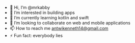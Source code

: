 - 👋 Hi, I’m @mrkabby
- 👀 I’m interested in building apps
- 🌱 I’m currently learning kotlin and swift
- 💞️ I’m looking to collaborate on web and mobile applications
- 📫 How to reach me antwikenneth14@gmail.com
- ⚡ Fun fact: everybody lies 



<!---
mrkabby/mrkabby is a ✨ special ✨ repository because its `README.md` (this file) appears on your GitHub profile.
You can click the Preview link to take a look at your changes.
--->
